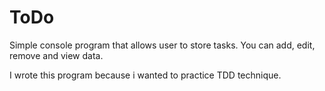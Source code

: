 # ToDo

Simple console program that allows user to store tasks.
You can add, edit, remove and view data.

I wrote this program because i wanted to practice TDD technique.